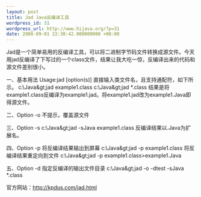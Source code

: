 ```yaml
---
layout: post
title: Jad Java反编译工具
wordpress_id: 31
wordpress_url: http://www.hijava.org/?p=31
date: 2008-09-01 22:38:42.000000000 +08:00
---
```

Jad是一个简单易用的反编译工具，可以将二进制字节码文件转换成源文件。今天用jad反编译了下写过的一个class文件，结果让我大吃一惊，反编译出来的代码和源文件差别很小。

一、基本用法
Usage:<span class="hilite1">jad</span> [option(s)]
直接输入类文件名，且支持通配符，如下所示。
c:\Java\&gt;<span class="hilite1">jad</span> example1.class
c:\Java\&gt;<span class="hilite1">jad</span> *.class
结果是将example1.class反编译为example1.<span class="hilite1">jad</span>。将example1.<span class="hilite1">jad</span>改为example1.Java即得源文件。

二、Option -o
不提示，覆盖源文件

三、Option -s
c:\Java\&gt;<span class="hilite1">jad</span> -sJava example1.class
反编译结果以.Java为扩展名。

四、Option -p
将反编译结果输出到屏幕
c:\Java\&gt;<span class="hilite1">jad</span> -p example1.class
将反编译结果重定向到文件
c:\Java\&gt;<span class="hilite1">jad</span> -p example1.class&gt;example1.Java

五、Option -d
指定反编译的输出文件目录
c:\Java\&gt;<span class="hilite1">jad</span> -o -dtest -sJava *.class

官方网站：<a href="http://kpdus.com/jad.html">http://kpdus.com/jad.html</a>
